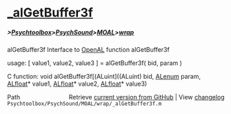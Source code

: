 # [_alGetBuffer3f](_alGetBuffer3f)
##### >[Psychtoolbox](Psychtoolbox)>[PsychSound](PsychSound)>[MOAL](MOAL)>[wrap](wrap)

alGetBuffer3f  Interface to [OpenAL](OpenAL) function alGetBuffer3f  
  
usage:  [ value1, value2, value3 ] = alGetBuffer3f( bid, param )  
  
C function:  void alGetBuffer3f[(ALuint]((ALuint) bid, [ALenum](ALenum) param, [ALfloat](ALfloat)\* value1, [ALfloat](ALfloat)\* value2, [ALfloat](ALfloat)\* value3)  




<div class="code_header" style="text-align:right;">
  <span style="float:left;">Path&nbsp;&nbsp;</span> <span class="counter">Retrieve <a href=
  "https://raw.github.com/Psychtoolbox-3/Psychtoolbox-3/beta/Psychtoolbox/PsychSound/MOAL/wrap/_alGetBuffer3f.m">current version from GitHub</a> | View <a href=
  "https://github.com/Psychtoolbox-3/Psychtoolbox-3/commits/beta/Psychtoolbox/PsychSound/MOAL/wrap/_alGetBuffer3f.m">changelog</a></span>
</div>
<div class="code">
  <code>Psychtoolbox/PsychSound/MOAL/wrap/_alGetBuffer3f.m</code>
</div>

